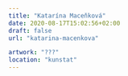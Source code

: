 ```yaml
---
title: "Katarína Maceňková"
date: 2020-08-17T15:02:56+02:00
draft: false
url: "katarina-macenkova"

artwork: "???"
location: "kunstat"
---
```

